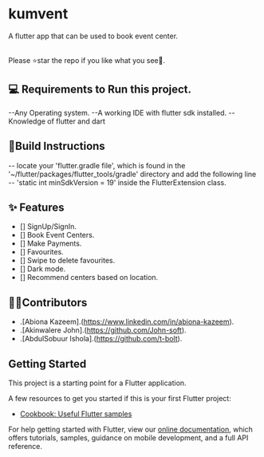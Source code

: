 # kumvent

A flutter app that can be used to book event center.

<br> Please ⭐star the repo if you like what you see🤗.

## 💻 Requirements to Run this project.
--Any Operating system.
--A working IDE with flutter sdk installed.
--Knowledge of flutter and dart

## 🤲Build Instructions
-- locate your 'flutter.gradle file', which is found in the '~/flutter/packages/flutter_tools/gradle' directory and add the following line -- 'static int minSdkVersion = 19' inside the FlutterExtension class. 


## ✨ Features
- [] SignUp/SignIn.
- [] Book Event Centers.
- [] Make Payments.
- [] Favourites.
- [] Swipe to delete favourites.
- [] Dark mode.
- [] Recommend centers based on location.

## 👨‍💻Contributors
- .[Abiona Kazeem].(https://www.linkedin.com/in/abiona-kazeem).
- .[Akinwalere John].(https://github.com/John-soft).
- .[AbdulSobuur Ishola].(https://github.com/t-bolt).


## Getting Started

This project is a starting point for a Flutter application.

A few resources to get you started if this is your first Flutter project:

- [Cookbook: Useful Flutter samples](https://flutter.dev/docs/cookbook)

For help getting started with Flutter, view our
[online documentation](https://flutter.dev/docs), which offers tutorials,
samples, guidance on mobile development, and a full API reference.
